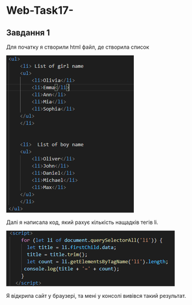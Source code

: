 # Web-Task17-
## Завдання 1 

Для початку я створили html файл, де створила список 

![](https://github.com/vladavasileva/Web-Task17-/blob/main/list.PNG) 

Далі я написала код, який рахує кількість нащадків тегів li. 

![](https://github.com/vladavasileva/Web-Task17-/blob/main/script.PNG)

Я відкрила сайт у браузері, та мені у консолі вивівся такий результат. 

![]()
